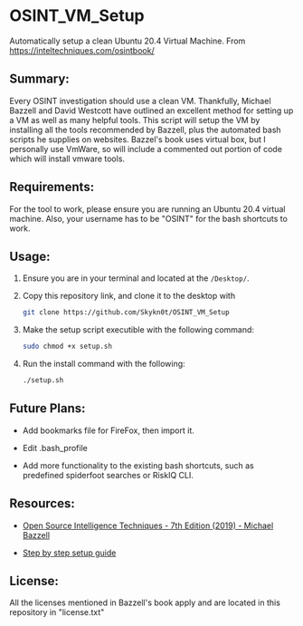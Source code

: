 # OSINT_VM_Setup
Automatically setup a clean Ubuntu 20.4 Virtual Machine. From https://inteltechniques.com/osintbook/

## Summary:
Every OSINT investigation should use a clean VM. Thankfully, Michael Bazzell and David Westcott have outlined an excellent method for setting up a VM as well as many helpful tools. This script will setup the VM by installing all the tools recommended by Bazzell, plus the automated bash scripts he supplies on websites. Bazzel's book uses virtual box, but I personally use VmWare, so will include a commented out portion of code which will install vmware tools. 

## Requirements:
For the tool to work, please ensure you are running an Ubuntu 20.4 virtual machine. Also, your username has to be "OSINT" for the bash shortcuts to work.

## Usage:
1) Ensure you are in your terminal and located at the ```/Desktop/```.

2) Copy this repository link, and clone it to the desktop with 

    ```bash
    git clone https://github.com/Skykn0t/OSINT_VM_Setup
    ```

3) Make the setup script executible with the following command:

    ```bash
    sudo chmod +x setup.sh
    ```

4) Run the install command with the following:

    ```bash
    ./setup.sh
    ```


## Future Plans:
- Add bookmarks file for FireFox, then import it.

- Edit .bash_profile

- Add more functionality to the existing bash shortcuts, such as predefined spiderfoot searches or RiskIQ CLI. 


## Resources:
- [Open Source Intelligence Techniques - 7th Edition (2019) - Michael Bazzell](https://inteltechniques.com/book1.html)

- [Step by step setup guide](https://inteltechniques.com/osintbook/linux.txt)

## License:
All the licenses mentioned in Bazzell's book apply and are located in this repository in "license.txt" 